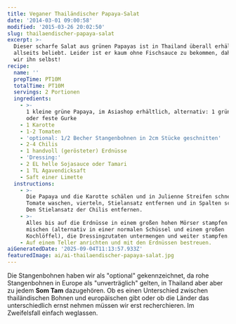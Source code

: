 ```yaml
---
title: Veganer Thailändischer Papaya-Salat
date: '2014-03-01 09:00:58'
modified: '2015-03-26 20:02:50'
slug: thailaendischer-papaya-salat
excerpt: >-
  Dieser scharfe Salat aus grünen Papayas ist in Thailand überall erhältlich und
  allseits beliebt. Leider ist er kaum ohne Fischsauce zu bekommen, daher machen
  wir ihn selbst!
recipe:
  name: ''
  prepTime: PT10M
  totalTime: PT10M
  servings: 2 Portionen
  ingredients:
    - >-
      1 kleine grüne Papaya, im Asiashop erhältlich, alternativ: 1 grüne Mango
      oder feste Gurke
    - 1 Karotte
    - 1-2 Tomaten
    - 'optional: 1/2 Becher Stangenbohnen in 2cm Stücke geschnitten'
    - 2-4 Chilis
    - 1 handvoll (gerösteter) Erdnüsse
    - 'Dressing:'
    - 2 EL helle Sojasauce oder Tamari
    - 1 TL Agavendicksaft
    - Saft einer Limette
  instructions:
    - >-
      Die Papaya und die Karotte schälen und in Julienne Streifen schneiden. Die
      Tomate waschen, vierteln, Stielansatz entfernen und in Spalten schneiden.
      Den Stielansatz der Chilis entfernen.
    - >-
      Alles bis auf die Erdnüsse in einem großen hohen Mörser stampfen und
      mischen (alternativ in einer normalen Schüssel und einem großen
      Kochlöffel), die Dressingzutaten untermengen und weiter stampfen.
    - Auf einem Teller anrichten und mit den Erdnüssen bestreuen.
aiGeneratedDate: '2025-09-04T11:13:57.933Z'
featuredImage: ai/ai-thailaendischer-papaya-salat.jpg
---
```


Die Stangenbohnen haben wir als "optional" gekennzeichnet, da rohe Stangenbohnen in Europe als "unverträglich" gelten, in Thailand aber aber zu jedem **Som Tam** dazugehören. Ob es einen Unterschied zwischen thailändischen Bohnen und europäischen gibt oder ob die Länder das unterschiedlich ernst nehmen müssen wir erst recherchieren. Im Zweifelsfall einfach weglassen.

